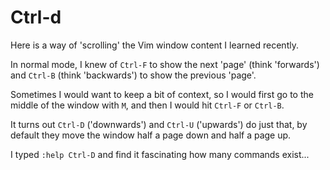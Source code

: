 # Ctrl-d

Here is a way of 'scrolling' the Vim window content I learned recently.

In normal mode, I knew of `Ctrl-F` to show the next 'page' (think 'forwards')
and `Ctrl-B` (think 'backwards') to show the previous 'page'.

Sometimes I would want to keep a bit of context, so I would first go to the
middle of the window with `M`, and then I would hit `Ctrl-F` or `Ctrl-B`.

It turns out `Ctrl-D` ('downwards') and `Ctrl-U` ('upwards') do just that, by
default they move the window half a page down and half a page up.

I typed `:help Ctrl-D` and find it fascinating how many commands exist...
